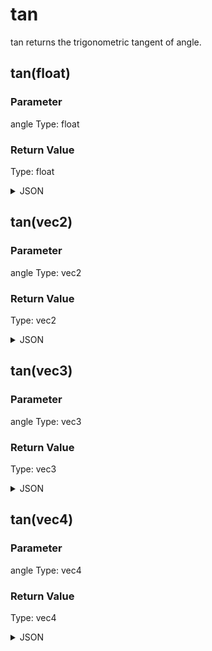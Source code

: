 # tan


tan returns the trigonometric tangent of angle.

## tan(float)

### Parameter

angle
  Type: float

### Return Value

  Type: float

<details><summary>JSON</summary>

```
{
  "Type": "tan(float)",
  "Name": "tan(float)",
  "Category": 1,
  "InputPins": [
    {
      "Connection": null,
      "Id": "angle",
      "Type": "float"
    }
  ],
  "OutputPins": [
    {
      "Id": "",
      "Type": "float"
    }
  ]
}
```

</details>

## tan(vec2)

### Parameter

angle
  Type: vec2

### Return Value

  Type: vec2

<details><summary>JSON</summary>

```
{
  "Type": "tan(vec2)",
  "Name": "tan(vec2)",
  "Category": 1,
  "InputPins": [
    {
      "Connection": null,
      "Id": "angle",
      "Type": "vec2"
    }
  ],
  "OutputPins": [
    {
      "Id": "",
      "Type": "vec2"
    }
  ]
}
```

</details>

## tan(vec3)

### Parameter

angle
  Type: vec3

### Return Value

  Type: vec3

<details><summary>JSON</summary>

```
{
  "Type": "tan(vec3)",
  "Name": "tan(vec3)",
  "Category": 1,
  "InputPins": [
    {
      "Connection": null,
      "Id": "angle",
      "Type": "vec3"
    }
  ],
  "OutputPins": [
    {
      "Id": "",
      "Type": "vec3"
    }
  ]
}
```

</details>

## tan(vec4)

### Parameter

angle
  Type: vec4

### Return Value

  Type: vec4

<details><summary>JSON</summary>

```
{
  "Type": "tan(vec4)",
  "Name": "tan(vec4)",
  "Category": 1,
  "InputPins": [
    {
      "Connection": null,
      "Id": "angle",
      "Type": "vec4"
    }
  ],
  "OutputPins": [
    {
      "Id": "",
      "Type": "vec4"
    }
  ]
}
```

</details>


